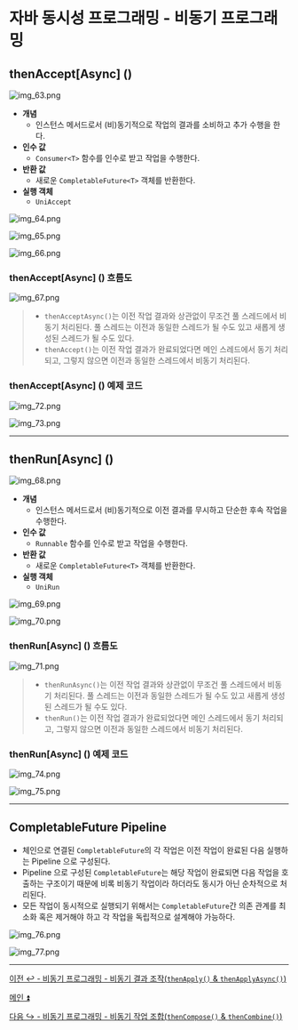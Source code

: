 # 자바 동시성 프로그래밍 - 비동기 프로그래밍

## thenAccept[Async] ()

![img_63.png](image/img_63.png)

- **개념**
  - 인스턴스 메서드로서 (비)동기적으로 작업의 결과를 소비하고 추가 수행을 한다.
- **인수 값**
  - `Consumer<T>` 함수를 인수로 받고 작업을 수행한다.
- **반환 값**
  - 새로운 `CompletableFuture<T>` 객체를 반환한다.
- **실행 객체**
  - `UniAccept`

![img_64.png](image/img_64.png)

![img_65.png](image/img_65.png)

![img_66.png](image/img_66.png)

### thenAccept[Async] () 흐름도

![img_67.png](image/img_67.png)

> - `thenAcceptAsync()`는 이전 작업 결과와 상관없이 무조건 풀 스레드에서 비동기 처리된다. 풀 스레드는 이전과 동일한 스레드가 될 수도 있고 새롭게 생성된 스레드가 될 수도 있다.
> - `thenAccept()`는 이전 작업 결과가 완료되었다면 메인 스레드에서 동기 처리되고, 그렇지 않으면 이전과 동일한 스레드에서 비동기 처리된다.

### thenAccept[Async] () 예제 코드

![img_72.png](image/img_72.png)

![img_73.png](image/img_73.png)

---

## thenRun[Async] ()

![img_68.png](image/img_68.png)

- **개념**
  - 인스턴스 메서드로서 (비)동기적으로 이전 결과를 무시하고 단순한 후속 작업을 수행한다.
- **인수 값**
  - `Runnable` 함수를 인수로 받고 작업을 수행한다.
- **반환 값**
  - 새로운 `CompletableFuture<T>` 객체를 반환한다.
- **실행 객체**
  - `UniRun`

![img_69.png](image/img_69.png)

![img_70.png](image/img_70.png)

### thenRun[Async] () 흐름도

![img_71.png](image/img_71.png)

> - `thenRunAsync()`는 이전 작업 결과와 상관없이 무조건 풀 스레드에서 비동기 처리된다. 풀 스레드는 이전과 동일한 스레드가 될 수도 있고 새롭게 생성된 스레드가 될 수도 있다.
> - `thenRun()`는 이전 작업 결과가 완료되었다면 메인 스레드에서 동기 처리되고, 그렇지 않으면 이전과 동일한 스레드에서 비동기 처리된다.

### thenRun[Async] () 예제 코드

![img_74.png](image/img_74.png)

![img_75.png](image/img_75.png)

---

## CompletableFuture Pipeline

- 체인으로 연결된 `CompletableFuture`의 각 작업은 이전 작업이 완료된 다음 실행하는 Pipeline 으로 구성된다.
- Pipeline 으로 구성된 `CompletableFuture`는 해당 작업이 완료되면 다음 작업을 호출하는 구조이기 때문에 비록 비동기 작업이라 하더라도 동시가 아닌 순차적으로 처리된다.
- 모든 작업이 동시적으로 실행되기 위해서는 `CompletableFuture`간 의존 관계를 최소화 혹은 제거해야 하고 각 작업을 독립적으로 설계해야 가능하다.

![img_76.png](image/img_76.png)

![img_77.png](image/img_77.png)

---

[이전 ↩️ - 비동기 프로그래밍 - 비동기 결과 조작(`thenApply()` & `thenApplyAsync()`)]()

[메인 ⏫](https://github.com/genesis12345678/TIL/blob/main/Java/reactive/Main.md)

[다음 ↪️ - 비동기 프로그래밍 - 비동기 작업 조합(`thenCompose()` & `thenCombine()`)]()